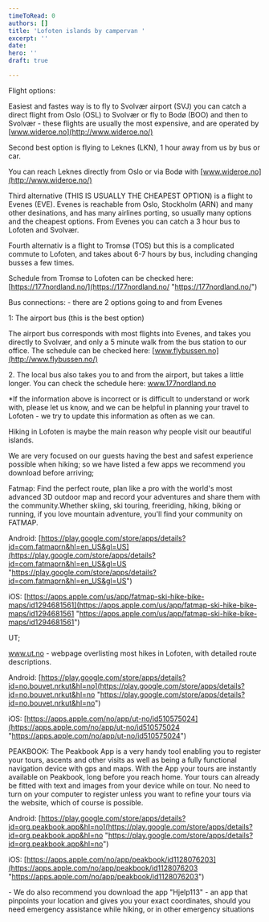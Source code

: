 ```yaml
---
timeToRead: 0
authors: []
title: 'Lofoten islands by campervan '
excerpt: ''
date: 
hero: ''
draft: true

---
```

Flight options:

Easiest and fastes way is to fly to Svolvær airport (SVJ) you can catch a direct flight from Oslo (OSL) to Svolvær or fly to Bodø (BOO) and then to Svolvær - these flights are usually the most expensive, and are operated by [www.wideroe.no](http://www.wideroe.no/)

Second best option is flying to Leknes (LKN), 1 hour away from us by bus or car.

You can reach Leknes directly from Oslo or via Bodø with [www.wideroe.no](http://www.wideroe.no/)

Third alternative (THIS IS USUALLY THE CHEAPEST OPTION) is a flight to Evenes (EVE). Evenes is reachable from Oslo, Stockholm (ARN) and many other desinations, and has many airlines porting, so usually many options and the cheapest options. From Evenes you can catch a 3 hour bus to Lofoten and Svolvær.

Fourth alternativ is a flight to Tromsø (TOS) but this is a complicated commute to Lofoten, and takes about 6-7 hours by bus, including changing busses a few times.

Schedule from Tromsø to Lofoten can be checked here: [https://177nordland.no/](https://177nordland.no/ "https://177nordland.no/")

Bus connections: - there are 2 options going to and from Evenes

1: The airport bus (this is the best option)

The airport bus corresponds with most flights into Evenes, and takes you directly to Svolvær, and only a 5 minute walk from the bus station to our office. The schedule can be checked here: [www.flybussen.no](http://www.flybussen.no/)

2\. The local bus also takes you to and from the airport, but takes a little longer. You can check the schedule here: www.177nordland.no

\*If the information above is incorrect or is difficult to understand or work with, please let us know, and we can be helpful in planning your travel to Lofoten - we try to update this information as often as we can.

  
Hiking in Lofoten is maybe the main reason why people visit our beautiful islands.

We are very focused on our guests having the best and safest experience possible when hiking; so we have listed a few apps we recommend you download before arriving;

Fatmap: Find the perfect route, plan like a pro with the world's most advanced 3D outdoor map and record your adventures and share them with the community.Whether skiing, ski touring, freeriding, hiking, biking or running, if you love mountain adventure, you'll find your community on FATMAP.

Android: [https://play.google.com/store/apps/details?id=com.fatmaprn&hl=en_US&gl=US](https://play.google.com/store/apps/details?id=com.fatmaprn&hl=en_US&gl=US "https://play.google.com/store/apps/details?id=com.fatmaprn&hl=en_US&gl=US")

iOS: [https://apps.apple.com/us/app/fatmap-ski-hike-bike-maps/id1294681561](https://apps.apple.com/us/app/fatmap-ski-hike-bike-maps/id1294681561 "https://apps.apple.com/us/app/fatmap-ski-hike-bike-maps/id1294681561")

UT;

www.ut.no - webpage overlisting most hikes in Lofoten, with detailed route descriptions.

Android: [https://play.google.com/store/apps/details?id=no.bouvet.nrkut&hl=no](https://play.google.com/store/apps/details?id=no.bouvet.nrkut&hl=no "https://play.google.com/store/apps/details?id=no.bouvet.nrkut&hl=no")

iOS: [https://apps.apple.com/no/app/ut-no/id510575024](https://apps.apple.com/no/app/ut-no/id510575024 "https://apps.apple.com/no/app/ut-no/id510575024")

PEAKBOOK: The Peakbook App is a very handy tool enabling you to register your tours, ascents and other visits as well as being a fully functional navigation device with gps and maps. With the App your tours are instantly available on Peakbook, long before you reach home. Your tours can already be fitted with text and images from your device while on tour. No need to turn on your computer to register unless you want to refine your tours via the website, which of course is possible.

Android: [https://play.google.com/store/apps/details?id=org.peakbook.app&hl=no](https://play.google.com/store/apps/details?id=org.peakbook.app&hl=no "https://play.google.com/store/apps/details?id=org.peakbook.app&hl=no")

iOS: [https://apps.apple.com/no/app/peakbook/id1128076203](https://apps.apple.com/no/app/peakbook/id1128076203 "https://apps.apple.com/no/app/peakbook/id1128076203")

\- We do also recommend you download the app "Hjelp113" - an app that pinpoints your location and gives you your exact coordinates, should you need emergency assistance while hiking, or in other emergency situations
